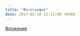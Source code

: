 ```yaml
---
title: "Фотография"
date: 2017-05-10 22:12:00 +0300
---
```



[Вложение](https://vk.com/photo41076938_456240670)

